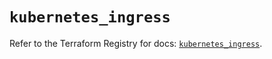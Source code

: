 # `kubernetes_ingress`

Refer to the Terraform Registry for docs: [`kubernetes_ingress`](https://registry.terraform.io/providers/hashicorp/kubernetes/2.37.0/docs/resources/ingress).
